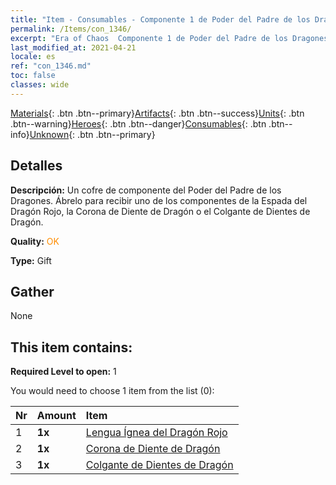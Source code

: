 ```yaml
---
title: "Item - Consumables - Componente 1 de Poder del Padre de los Dragones"
permalink: /Items/con_1346/
excerpt: "Era of Chaos  Componente 1 de Poder del Padre de los Dragones"
last_modified_at: 2021-04-21
locale: es
ref: "con_1346.md"
toc: false
classes: wide
---
```

 [Materials](/es/Items/){: .btn .btn--primary}[Artifacts](/es/Items/Artifacts/){: .btn .btn--success}[Units](/es/Items/Units/){: .btn .btn--warning}[Heroes](/es/Items/Heroes/){: .btn .btn--danger}[Consumables](/es/Items/Consumables/){: .btn .btn--info}[Unknown](/es/Items/Unknown/){: .btn .btn--primary}

## Detalles
 **Descripción:** Un cofre de componente del Poder del Padre de los Dragones. Ábrelo para recibir uno de los componentes de la Espada del Dragón Rojo, la Corona de Diente de Dragón o el Colgante de Dientes de Dragón.

 **Quality:** <span style="color: #FF8C00">OK</span>

 **Type:** Gift

## Gather

  None

## This item contains:

 **Required Level to open:** 1

 You would need to choose 1 item from the list (0):

  | Nr | Amount |     Item    |
  |:---|:-------|:------------|
  | 1 |  **1x** | [Lengua Ígnea del Dragón Rojo](/es/Items/art_146/) |  | 
  | 2 |  **1x** | [Corona de Diente de Dragón](/es/Items/art_147/) |  | 
  | 3 |  **1x** | [Colgante de Dientes de Dragón](/es/Items/art_149/) |  | 
